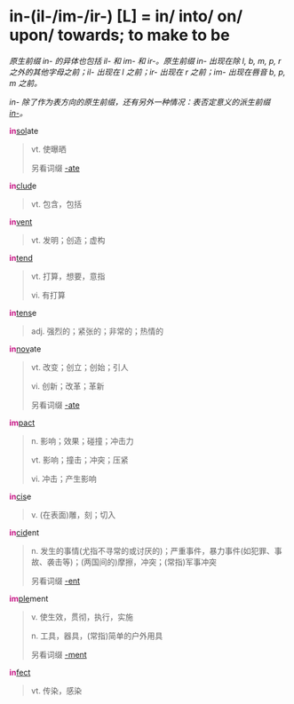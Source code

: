 # in-(il-/im-/ir-) [L] = in/ into/ on/ upon/ towards; to make to be

*原生前缀 in- 的异体也包括 il- 和 im- 和 ir-。原生前缀 in- 出现在除 l, b, m, p, r 之外的其他字母之前；il- 出现在 l 之前；ir- 出现在 r 之前；im- 出现在唇音 b, p, m 之前。*

*in- 除了作为表方向的原生前缀，还有另外一种情况：表否定意义的派生前缀 [in-](in-.1.md)。*

<b style="color: #C71585;">in</b>[sol](_sol_.md)ate
> vt. 使曝晒
>
> 另看词缀 [-ate](-ate.md)

<b style="color: #C71585;">in</b>[clud](_clud_.md)e
> vt. 包含，包括

<b style="color: #C71585;">in</b>[vent](_ven_.md)
> vt. 发明；创造；虚构

<b style="color: #C71585;">in</b>[tend](_tend_.md)
> vt. 打算，想要，意指
>
> vi. 有打算

<b style="color: #C71585;">in</b>[tens](_tend_.md)e
> adj. 强烈的；紧张的；非常的；热情的

<b style="color: #C71585;">in</b>[nov](_nov_.md)ate
> vt. 改变；创立；创始；引人
>
> vi. 创新；改革；革新
>
> 另看词缀 [-ate](-ate.md)

<b style="color: #C71585;">im</b>[pact](_pact_.md)
> n. 影响；效果；碰撞；冲击力
>
> vt. 影响；撞击；冲突；压紧
>
> vi. 冲击；产生影响

<b style="color: #C71585;">in</b>[cis](_cid_.md)e
> v. (在表面)雕，刻；切入

<b style="color: #C71585;">in</b>[cid](_cad_.md)ent
> n. 发生的事情(尤指不寻常的或讨厌的)；严重事件，暴力事件(如犯罪、事故、袭击等)；(两国间的)摩擦，冲突；(常指)军事冲突
>
> 另看词缀 [-ent](-ent.md)

<b style="color: #C71585;">im</b>[ple](_ple_.md)ment
> v. 使生效，贯彻，执行，实施
>
> n. 工具，器具，(常指)简单的户外用具
>
> 另看词缀 [-ment](-ment.md)

<b style="color: #C71585;">in</b>[fect](_fic_.md)
> vt. 传染，感染